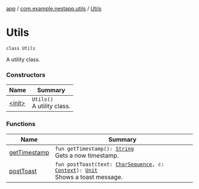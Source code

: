 [app](../../index.md) / [com.example.nestapp.utils](../index.md) / [Utils](./index.md)

# Utils

`class Utils`

A utility class.

### Constructors

| Name | Summary |
|---|---|
| [&lt;init&gt;](-init-.md) | `Utils()`<br>A utility class. |

### Functions

| Name | Summary |
|---|---|
| [getTimestamp](get-timestamp.md) | `fun getTimestamp(): `[`String`](https://kotlinlang.org/api/latest/jvm/stdlib/kotlin/-string/index.html)<br>Gets a now timestamp. |
| [postToast](post-toast.md) | `fun postToast(text: `[`CharSequence`](https://kotlinlang.org/api/latest/jvm/stdlib/kotlin/-char-sequence/index.html)`, c: `[`Context`](https://developer.android.com/reference/android/content/Context.html)`): `[`Unit`](https://kotlinlang.org/api/latest/jvm/stdlib/kotlin/-unit/index.html)<br>Shows a toast message. |

